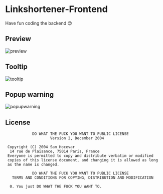 # Linkshortener-Frontend

Have fun coding the backend :blush:

## Preview

![preview](https://i.imgur.com/xnWzDO9.png)

## Tooltip

![tooltip](https://i.imgur.com/r6LH0lK.png)

## Popup warning

![popupwarning](https://i.imgur.com/F8IdUNH.png)

## License
```
            DO WHAT THE FUCK YOU WANT TO PUBLIC LICENSE
                    Version 2, December 2004

 Copyright (C) 2004 Sam Hocevar
  14 rue de Plaisance, 75014 Paris, France
 Everyone is permitted to copy and distribute verbatim or modified
 copies of this license document, and changing it is allowed as long
 as the name is changed.

            DO WHAT THE FUCK YOU WANT TO PUBLIC LICENSE
   TERMS AND CONDITIONS FOR COPYING, DISTRIBUTION AND MODIFICATION

  0. You just DO WHAT THE FUCK YOU WANT TO.
```